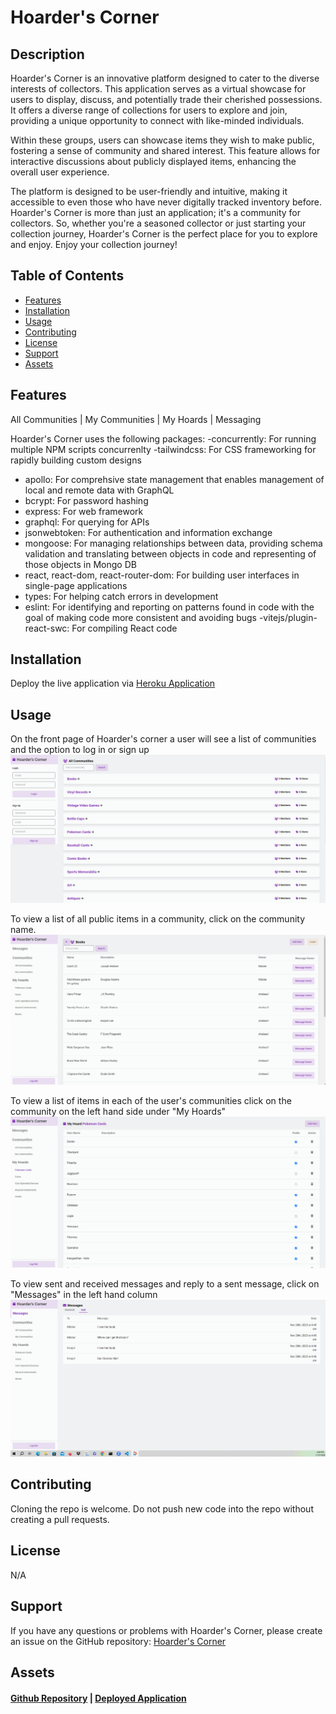 # Hoarder's Corner

## Description

Hoarder's Corner is an innovative platform designed to cater to the diverse interests of collectors. This application serves as a virtual showcase for users to display, discuss, and potentially trade their cherished possessions. It offers a diverse range of collections for users to explore and join, providing a unique opportunity to connect with like-minded individuals.

Within these groups, users can showcase items they wish to make public, fostering a sense of community and shared interest. This feature allows for interactive discussions about publicly displayed items, enhancing the overall user experience.

The platform is designed to be user-friendly and intuitive, making it accessible to even those who have never digitally tracked inventory before. Hoarder's Corner is more than just an application; it's a community for collectors. So, whether you're a seasoned collector or just starting your collection journey, Hoarder's Corner is the perfect place for you to explore and enjoy. Enjoy your collection journey!

## Table of Contents

- [Features](#features)
- [Installation](#installation)
- [Usage](#usage)
- [Contributing](#contributing)
- [License](#license)
- [Support](#support)
- [Assets](#assets)

## Features

All Communities | My Communities | My Hoards | Messaging

Hoarder's Corner uses the following packages:
-concurrently: For running multiple NPM scripts concurrenlty
-tailwindcss: For CSS frameworking for rapidly building custom designs

- apollo: For comprehsive state management that enables management of local and remote data with GraphQL
- bcrypt: For password hashing
- express: For web framework
- graphql: For querying for APIs
- jsonwebtoken: For authentication and information exchange
- mongoose: For managing relationships between data, providing schema validation and translating between objects in code and representing of those objects in Mongo DB
- react, react-dom, react-router-dom: For building user interfaces in single-page applications
- types: For helping catch errors in development
- eslint: For identifying and reporting on patterns found in code with the goal of making code more consistent and avoiding bugs
  -vitejs/plugin-react-swc: For compiling React code

## Installation

Deploy the live application via [Heroku Application](https://smell-o-scope-fing-longer-8a61e2b82a17.herokuapp.com/)

## Usage

On the front page of Hoarder's corner a user will see a list of communities and the option to log in or sign up
![Hoarder's Corner log In](./assets/login-signup.png)

To view a list of all public items in a community, click on the community name.
![A list of my communities](./assets/books.png)

To view a list of items in each of the user's communities click on the community on the left hand side under "My Hoards"
![A list of items in a user's community](./assets/myhoard-pokemon.png)

To view sent and received messages and reply to a sent message, click on "Messages" in the left hand column
![Messages](./assets/messages.png)

## Contributing

Cloning the repo is welcome. Do not push new code into the repo without creating a pull requests.

## License

N/A

## Support

If you have any questions or problems with Hoarder's Corner, please create an issue on the GitHub repository: [Hoarder's Corner](https://github.com/jsgunn22/smell-o-scope)

## Assets

#### [Github Repository](https://github.com/jsgunn22/smell-o-scope) | [Deployed Application](https://smell-o-scope-fing-longer-8a61e2b82a17.herokuapp.com/)
